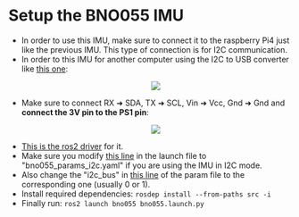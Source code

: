 # Setup the BNO055 IMU

- In order to use this IMU, make sure to connect it to the raspberry Pi4 just like the previous IMU. This type of connection is for I2C communication.
- In order to this IMU for another computer using the I2C to USB converter like [this one](https://www.amazon.fr/DSD-TECH-Adaptateur-FT232RL-Compatible/dp/B07BBPX8B8?source=ps-sl-shoppingads-lpcontext&ref_=fplfs&psc=1&smid=A1SUSVKN2N7NX6):
  <p align="center">
      <img src="https://github.com/anasderkaoui/AutoRCX/assets/115218309/c2cf3ae7-0289-4dc6-82d9-1b4b7736cd48">
- Make sure to connect RX ➜ SDA, TX ➜ SCL, Vin ➜ Vcc, Gnd ➜ Gnd and **connect the 3V pin to the PS1 pin**:
  <p align="center">
      <img src="https://github.com/MecaBotiX/m3cooper_ros_2/assets/115218309/fbe41cb9-2cef-43d6-9675-0626d6e7d087">
- [This is the ros2 driver](https://github.com/flynneva/bno055.git) for it.
- Make sure you modify [this line](https://github.com/flynneva/bno055/blob/45e1ff16936101711260c9fda63fbad99376ce3b/launch/bno055.launch.py#L38) in the launch file to "bno055_params_i2c.yaml" if you are using the IMU in I2C mode.
- Also change the "i2c_bus" in [this line](https://github.com/flynneva/bno055/blob/45e1ff16936101711260c9fda63fbad99376ce3b/bno055/params/bno055_params_i2c.yaml#L34) of the param file to the corresponding one (usually 0 or 1).
- Install required dependencies: `rosdep install --from-paths src -i`
- Finally run: `ros2 launch bno055 bno055.launch.py`
